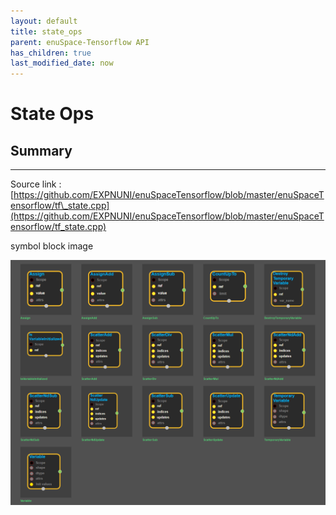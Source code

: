 ```yaml
--- 
layout: default 
title: state_ops 
parent: enuSpace-Tensorflow API 
has_children: true 
last_modified_date: now 
--- 
```


# State Ops

## Summary

---

Source link : [https://github.com/EXPNUNI/enuSpaceTensorflow/blob/master/enuSpaceTensorflow/tf\_state.cpp](https://github.com/EXPNUNI/enuSpaceTensorflow/blob/master/enuSpaceTensorflow/tf_state.cpp)

symbol block image 

![](./assets/tf_state_symbols.png)


